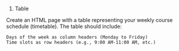 1. Table

Create an HTML page with a table representing your weekly course schedule (timetable). The table should include:

    Days of the week as column headers (Monday to Friday)
    Time slots as row headers (e.g., 9:00 AM-11:00 AM, etc.)
